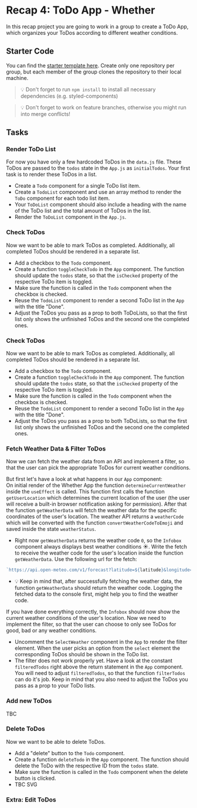 # Recap 4: ToDo App - Whether

In this recap project you are going to work in a group to create a ToDo App, which organizes your ToDos according to different weather conditions.

## Starter Code

You can find the
[starter template here](https://github.com/ahohnsen/whether-template).
Create only one repository per group, but each member of the group clones the repository to their local machine.
> 💡 Don't forget to run `npm install` to install all necessary dependencies (e.g. styled-components)

> 💡 Don't forget to work on feature branches, otherwise you might run into merge conflicts!

## Tasks

### Render ToDo List

For now you have only a few hardcoded ToDos in the `data.js` file. These ToDos are passed to the `todos` state in the `App.js` as `initialTodos`. Your first task is to render these ToDos in a list.

- Create a `Todo` component for a single ToDo list item.
- Create a `TodoList` component and use an array method to render the `ToDo` component for each todo list item.
- Your `ToDoList` component should also include a heading with the name of the ToDo list and the total amount of ToDos in the list.
- Render the `ToDoList` component in the `App.js`.

### Check ToDos

Now we want to be able to mark ToDos as completed. Additionally, all completed ToDos should be rendered in a separate list.

- Add a checkbox to the `Todo` component.
- Create a function `toggleCheckTodo` in the `App` component. The function should update the `todos` state, so that the `isChecked` property of the respective ToDo item is toggled.
- Make sure the function is called in the `Todo` component when the checkbox is checked.
- Reuse the `TodoList` component to render a second ToDo list in the `App` with the title "Done".
- Adjust the ToDos you pass as a prop to both ToDoLists, so that the first list only shows the unfinished ToDos and the second one the completed ones.

### Check ToDos

Now we want to be able to mark ToDos as completed. Additionally, all completed ToDos should be rendered in a separate list.

- Add a checkbox to the `Todo` component.
- Create a function `toggleCheckTodo` in the `App` component. The function should update the `todos` state, so that the `isChecked` property of the respective ToDo item is toggled.
- Make sure the function is called in the `Todo` component when the checkbox is checked.
- Reuse the `TodoList` component to render a second ToDo list in the `App` with the title "Done".
- Adjust the ToDos you pass as a prop to both ToDoLists, so that the first list only shows the unfinished ToDos and the second one the completed ones.

### Fetch Weather Data & Filter ToDos

Now we can fetch the weather data from an API and implement a filter, so that the user can pick the appropriate ToDos for current weather conditions.

But first let's have a look at what happens in our `App` component:  
On initial render of the Whether App the function `determineCurrentWeather` inside the `useEffect` is called. This function first calls the function `getUserLocation` which determines the current location of the user (the user will receive a built-in browser notification asking for permission). After that the function `getWeatherData` will fetch the weather data for the specific coordinates of the user's location. The weather API returns a `weatherCode` which will be converted with the function `convertWeatherCodeToEmoji` and saved inside the state `weatherStatus`.

- Right now `getWeatherData` returns the weather code `0`, so the `Infobox` component always displays best weather conditions ☀️. Write the fetch to receive the weather code for the user's location inside the function `getWeatherData`. Use the following url for the fetch:

```js
`https://api.open-meteo.com/v1/forecast?latitude=${latitude}&longitude=${longitude}&current_weather=true`;
```

- 💡 Keep in mind that, after successfully fetching the weather data, the function `getWeatherData` should return the weather code. Logging the fetched data to the console first, might help you to find the weather code.

If you have done everything correctly, the `Infobox` should now show the current weather conditions of the user's location.
Now we need to implement the filter, so that the user can choose to only see ToDos for good, bad or any weather conditions.

- Uncomment the `SelectWeather` component in the `App` to render the filter element. When the user picks an option from the `select` element the corresponding ToDos should be shown in the ToDo list.
- The filter does not work properly yet. Have a look at the constant `filteredTodos` right above the return statement in the `App` component. You will need to adjust `filteredTodos`, so that the function `filterTodos` can do it's job. Keep in mind that you also need to adjust the ToDos you pass as a prop to your ToDo lists.

### Add new ToDos

TBC

### Delete ToDos

Now we want to be able to delete ToDos.

- Add a "delete" button to the `Todo` component.
- Create a function `deleteTodo` in the `App` component. The function should delete the ToDo with the respective ID from the `todos` state.
- Make sure the function is called in the `Todo` component when the delete button is clicked.
- TBC SVG

### Extra: Edit ToDos
